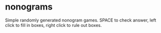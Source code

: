 # nonograms
Simple randomly generated nonogram games. SPACE to check answer, left click to fill in boxes, right click to rule out boxes.
